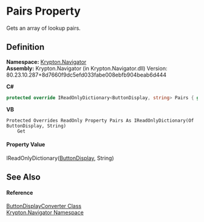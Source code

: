 # Pairs Property


Gets an array of lookup pairs.



## Definition
**Namespace:** <a href="a21ac074-d119-3dc6-bd1c-d3a12c0128bc.md">Krypton.Navigator</a>  
**Assembly:** Krypton.Navigator (in Krypton.Navigator.dll) Version: 80.23.10.287+8d7660f9dc5efd033fabe008ebfb904beab6d444

**C#**
``` C#
protected override IReadOnlyDictionary<ButtonDisplay, string> Pairs { get; }
```
**VB**
``` VB
Protected Overrides ReadOnly Property Pairs As IReadOnlyDictionary(Of ButtonDisplay, String)
	Get
```



#### Property Value
IReadOnlyDictionary(<a href="9d577a51-3e3f-6b71-1a6e-404e35f23df5.md">ButtonDisplay</a>, String)

## See Also


#### Reference
<a href="3fd40de3-5255-9ff4-8a86-928274781db2.md">ButtonDisplayConverter Class</a>  
<a href="a21ac074-d119-3dc6-bd1c-d3a12c0128bc.md">Krypton.Navigator Namespace</a>  
